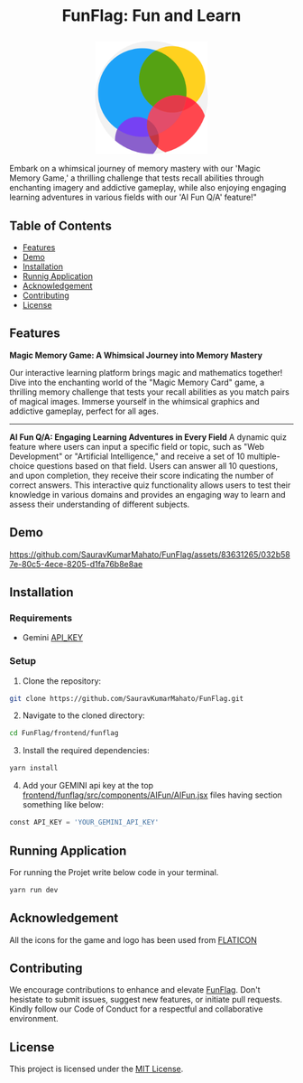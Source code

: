 

# <p align="center">FunFlag: Fun and Learn</p>

<p align="center">
    <img src="frontend/funflag/src/assets/images/sasa-game-logo.png" width=200 height=200 />
</p>


 Embark on a whimsical journey of memory mastery with our 'Magic Memory Game,' a thrilling challenge that tests recall abilities through enchanting imagery and addictive gameplay, while also enjoying engaging learning adventures in various fields with our 'AI Fun Q/A' feature!"

## Table of Contents

- [Features](#features)
- [Demo](#demo)
- [Installation](#installation)
- [Runnig Application](#running-application)
- [Acknowledgement](#)
- [Contributing](#contributing)
- [License](#license)

## Features

**Magic Memory Game: A Whimsical Journey into Memory Mastery**

Our interactive learning platform brings magic and mathematics together! Dive into the enchanting world of the "Magic Memory Card" game, a thrilling memory challenge that tests your recall abilities as you match pairs of magical images. Immerse yourself in the whimsical graphics and addictive gameplay, perfect for all ages.

---

**AI Fun Q/A: Engaging Learning Adventures in Every Field**
A dynamic quiz feature where users can input a specific field or topic, such as "Web Development" or "Artificial Intelligence," and receive a set of 10 multiple-choice questions based on that field. Users can answer all 10 questions, and upon completion, they receive their score indicating the number of correct answers. This interactive quiz functionality allows users to test their knowledge in various domains and provides an engaging way to learn and assess their understanding of different subjects.



## Demo
<!-- demo link -->
https://github.com/SauravKumarMahato/FunFlag/assets/83631265/032b587e-80c5-4ece-8205-d1fa76b8e8ae



## Installation

### Requirements 
- Gemini [API_KEY](https://ai.google.dev/)  


### Setup

1. Clone the repository:

```bash
git clone https://github.com/SauravKumarMahato/FunFlag.git
```

2. Navigate to the cloned directory:

```bash
cd FunFlag/frontend/funflag
```

3. Install the required dependencies:

```bash
yarn install 
```

4. Add your GEMINI api key at the top [frontend/funflag/src/components/AIFun/AIFun.jsx](frontend/funflag/src/components/AIFun/AIFun.jsx) files having section something like below: 

```python
const API_KEY = 'YOUR_GEMINI_API_KEY'
```

## Running Application

For running the Projet write below code in your terminal.

```bash
yarn run dev
```

## Acknowledgement 

All the icons for the game and logo has been used from [FLATICON](https://www.flaticon.com/)

## Contributing

We encourage contributions to enhance and elevate [FunFlag](https://github.com/SauravKumarMahato/FunFlag.git). Don't hesistate to submit issues, suggest new features, or initiate pull requests. Kindly follow our Code of Conduct for a respectful and collaborative environment.

## License

This project is licensed under the [MIT License](/LICENSE).
